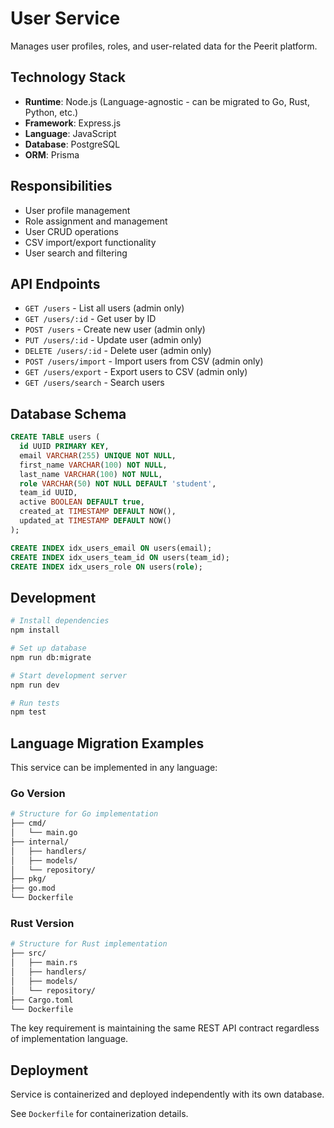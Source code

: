 # User Service

Manages user profiles, roles, and user-related data for the Peerit platform.

## Technology Stack

- **Runtime**: Node.js (Language-agnostic - can be migrated to Go, Rust, Python, etc.)
- **Framework**: Express.js
- **Language**: JavaScript
- **Database**: PostgreSQL
- **ORM**: Prisma

## Responsibilities

- User profile management
- Role assignment and management
- User CRUD operations
- CSV import/export functionality
- User search and filtering

## API Endpoints

- `GET /users` - List all users (admin only)
- `GET /users/:id` - Get user by ID
- `POST /users` - Create new user (admin only)
- `PUT /users/:id` - Update user (admin only)
- `DELETE /users/:id` - Delete user (admin only)
- `POST /users/import` - Import users from CSV (admin only)
- `GET /users/export` - Export users to CSV (admin only)
- `GET /users/search` - Search users

## Database Schema

```sql
CREATE TABLE users (
  id UUID PRIMARY KEY,
  email VARCHAR(255) UNIQUE NOT NULL,
  first_name VARCHAR(100) NOT NULL,
  last_name VARCHAR(100) NOT NULL,
  role VARCHAR(50) NOT NULL DEFAULT 'student',
  team_id UUID,
  active BOOLEAN DEFAULT true,
  created_at TIMESTAMP DEFAULT NOW(),
  updated_at TIMESTAMP DEFAULT NOW()
);

CREATE INDEX idx_users_email ON users(email);
CREATE INDEX idx_users_team_id ON users(team_id);
CREATE INDEX idx_users_role ON users(role);
```

## Development

```bash
# Install dependencies
npm install

# Set up database
npm run db:migrate

# Start development server
npm run dev

# Run tests
npm test
```

## Language Migration Examples

This service can be implemented in any language:

### Go Version
```bash
# Structure for Go implementation
├── cmd/
│   └── main.go
├── internal/
│   ├── handlers/
│   ├── models/
│   └── repository/
├── pkg/
├── go.mod
└── Dockerfile
```

### Rust Version
```bash
# Structure for Rust implementation
├── src/
│   ├── main.rs
│   ├── handlers/
│   ├── models/
│   └── repository/
├── Cargo.toml
└── Dockerfile
```

The key requirement is maintaining the same REST API contract regardless of implementation language.

## Deployment

Service is containerized and deployed independently with its own database.

See `Dockerfile` for containerization details.
